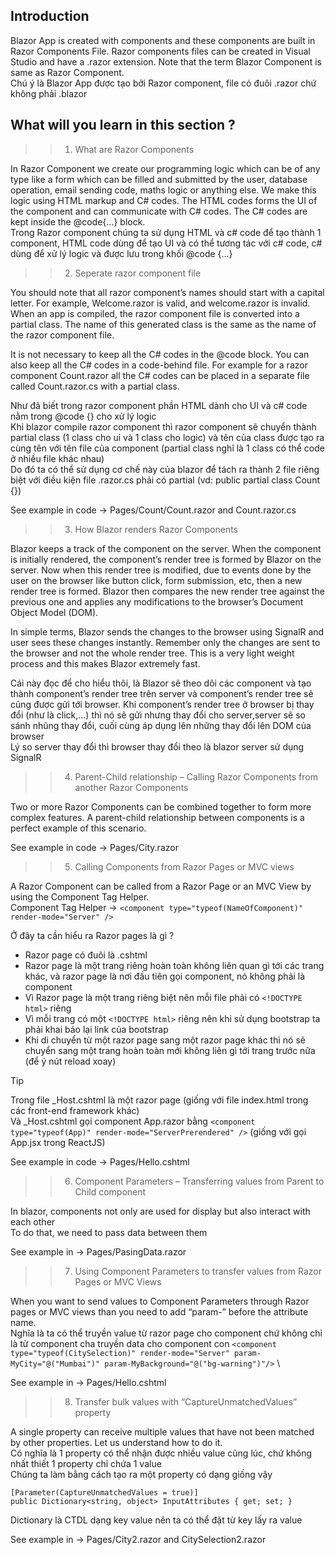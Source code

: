 ## Introduction
Blazor App is created with components and these components are built in Razor Components File. Razor components files can be created in Visual Studio and have a .razor extension. Note that the term Blazor Component is same as Razor Component.<br>
Chú ý là Blazor App được tạo bởi Razor component, file có đuôi .razor chứ không phải .blazor

## What will you learn in this section ?
>> 1. What are Razor Components

In Razor Component we create our programming logic which can be of any type like a form which can be filled and submitted by the user, database operation, email sending code, maths logic or anything else. We make this logic using HTML markup and C# codes. The HTML codes forms the UI of the component and can communicate with C# codes. The C# codes are kept inside the @code{…} block.<br>
Trong Razor component chúng ta sử dụng HTML và c# code để tạo thành 1 component, HTML code dùng để tạo UI và có thể tương tác với c# code, c# dùng để xử lý logic và được lưu trong khối @code {...} <br>


>> 2. Seperate razor component file

You should note that all razor component’s names should start with a capital letter. For example, Welcome.razor is valid, and welcome.razor is invalid.
When an app is compiled, the razor component file is converted into a partial class. The name of this generated class is the same as the name of the razor component file.

It is not necessary to keep all the C# codes in the @code block. You can also keep all the C# codes in a code-behind file. For example for a razor component Count.razor all the C# codes can be placed in a separate file called Count.razor.cs with a partial class.

Như đã biết trong razor component phần HTML dành cho UI và c# code nằm trong @code {} cho xử lý logic <br>
Khi blazor compile razor component thì razor component sẽ chuyển thành partial class (1 class cho ui và 1 class cho logic) và tên của class được tạo ra cùng tên với tên file của component (partial class nghĩ là 1 class có thể code ở nhiều file khác nhau) <br>
Do đó ta có thể sử dụng cơ chế này của blazor để tách ra thành 2 file riêng biệt với điều kiện file .razor.cs phải có partial (vd: public partial class Count {})

See example in code -> Pages/Count/Count.razor and Count.razor.cs

>> 3. How Blazor renders Razor Components

Blazor keeps a track of the component on the server. When the component is initially rendered, the component’s render tree is formed by Blazor on the server. Now when this render tree is modified, due to events done by the user on the browser like button click, form submission, etc, then a new render tree is formed. Blazor then compares the new render tree against the previous one and applies any modifications to the browser’s Document Object Model (DOM).

In simple terms, Blazor sends the changes to the browser using SignalR and user sees these changes instantly. Remember only the changes are sent to the browser and not the whole render tree. This is a very light weight process and this makes Blazor extremely fast.

Cái này đọc để cho hiểu thôi, là Blazor sẽ theo dõi các component và tạo thành component’s render tree trên server và component’s render tree sẽ cũng được gửi tới browser. Khi component’s render tree ở browser bị thay đổi (như là click,...) thì nó sẽ gửi nhưng thay đổi cho server,server sẽ so sánh nhũng thay đổi, cuối cùng áp dụng lên những thay đổi lên DOM của browser <br>
Lý so server thay đổi thì browser thay đổi theo là blazor server sử dụng SignalR

>> 4. Parent-Child relationship – Calling Razor Components from another Razor Components

Two or more Razor Components can be combined together to form more complex features. A parent-child relationship between components is a perfect example of this scenario.

See example in code -> Pages/City.razor

>> 5. Calling Components from Razor Pages or MVC views

A Razor Component can be called from a Razor Page or an MVC View by using the Component Tag Helper. <br>
Component Tag Helper ->  `<component type="typeof(NameOfComponent)" render-mode="Server" />` <br>

Ở đây ta cần hiểu ra Razor pages là gì ?<br>
* Razor page có đuôi là .cshtml
* Razor page là một trang riêng hoàn toàn không liên quan gì tới các trang khác, và razor page là nơi đầu tiên gọi component, nó không phải là component
* Vì Razor page là một trang riêng biệt nên mỗi file phải có `<!DOCTYPE html>` riêng
* Vì mỗi trang có một `<!DOCTYPE html>` riêng nên khi sử dụng bootstrap ta phải khai báo lại link của bootstrap
* Khi di chuyển từ một razor page sang một razor page khác thì nó sẽ chuyển sang một trang hoàn toàn mới không liên gì tới trang trước nữa (để ý nút reload xoay)
> [!TIP]
> Trong file _Host.cshtml là một razor page (giống với file index.html trong các front-end framework khác) <br>
> Và _Host.cshtml gọi component App.razor bằng `<component type="typeof(App)" render-mode="ServerPrerendered" />` (giống với gọi App.jsx trong ReactJS) <br>

See example in code -> Pages/Hello.cshtml

>> 6. Component Parameters – Transferring values from Parent to Child component

In blazor, components not only are used for display but also interact with each other <br>
To do that, we need to pass data between them

See example in -> Pages/PasingData.razor

>> 7. Using Component Parameters to transfer values from Razor Pages or MVC Views

When you want to send values to Component Parameters through Razor pages or MVC views than you need to add “param-” before the attribute name. <br>
Nghĩa là ta có thể truyền value từ razor page cho component chứ không chỉ là từ component cha truyền data cho component con
 `<component type="typeof(CitySelection)" render-mode="Server" param-MyCity="@("Mumbai")" param-MyBackground="@("bg-warning")"/>` \

See example in -> Pages/Hello.cshtml

>> 8. Transfer bulk values with “CaptureUnmatchedValues” property

A single property can receive multiple values that have not been matched by other properties. Let us understand how to do it.<br>
Có nghĩa là 1 property có thể nhận được nhiều value cũng lúc, chứ không nhất thiết 1 property chỉ chứa 1 value <br>
Chúng ta làm bằng cách tạo ra một property có dạng giống vậy <br>
```
[Parameter(CaptureUnmatchedValues = true)]
public Dictionary<string, object> InputAttributes { get; set; }
```
Dictionary là CTDL dạng key value nên ta có thể đặt từ key lấy ra value

See example in -> Pages/City2.razor and CitySelection2.razor 




